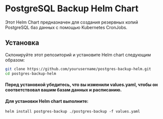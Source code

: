 # PostgreSQL Backup Helm Chart

Этот Helm Chart предназначен для создания резервных копий PostgreSQL баз данных с помощью Kubernetes CronJobs.

## Установка

Склонируйте этот репозиторий и установите Helm chart следующим образом:

```bash
git clone https://github.com/yourusername/postgres-backup-helm.git
cd postgres-backup-helm
```

#### Перед установкой убедитесь, что вы изменили values.yaml, чтобы он соответствовал вашим базам данных и расписанию.

#### Для установки Helm chart выполните:
```
helm install postgres-backup ./postgres-backup -f values.yaml
```

